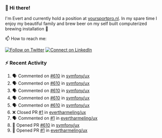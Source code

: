 ### :wave: Hi there!

I'm Evert and currently hold a position at [yoursportpro.nl](https://yoursportpro.nl). In my spare time I enjoy my beautiful family and brew beer on my self built computerized brewing installation 🍺

📫 How to reach me:

[![Follow on Twitter](https://img.shields.io/badge/--twitter?label=Twitter&logo=Twitter&style=social)](https://twitter.com/evertjes) [![Connect on LinkedIn](https://img.shields.io/badge/--linkedin?label=LinkedIn&logo=LinkedIn&style=social)](https://www.linkedin.com/in/evertharmeling)

### :zap: Recent Activity

<!--START_SECTION:activity-->
1. 🗣 Commented on [#610](https://github.com/symfony/ux/issues/610) in [symfony/ux](https://github.com/symfony/ux)
2. 🗣 Commented on [#610](https://github.com/symfony/ux/issues/610) in [symfony/ux](https://github.com/symfony/ux)
3. 🗣 Commented on [#610](https://github.com/symfony/ux/issues/610) in [symfony/ux](https://github.com/symfony/ux)
4. 🗣 Commented on [#610](https://github.com/symfony/ux/issues/610) in [symfony/ux](https://github.com/symfony/ux)
5. 🗣 Commented on [#610](https://github.com/symfony/ux/issues/610) in [symfony/ux](https://github.com/symfony/ux)
6. ❌ Closed PR [#1](https://github.com/evertharmeling/ux/pull/1) in [evertharmeling/ux](https://github.com/evertharmeling/ux)
7. 🗣 Commented on [#1](https://github.com/evertharmeling/ux/issues/1) in [evertharmeling/ux](https://github.com/evertharmeling/ux)
8. 💪 Opened PR [#610](https://github.com/symfony/ux/pull/610) in [symfony/ux](https://github.com/symfony/ux)
9. 💪 Opened PR [#1](https://github.com/evertharmeling/ux/pull/1) in [evertharmeling/ux](https://github.com/evertharmeling/ux)
<!--END_SECTION:activity-->

<!--
**evertharmeling/evertharmeling** is a ✨ _special_ ✨ repository because its `README.md` (this file) appears on your GitHub profile.

Here are some ideas to get you started:

- 🔭 I’m currently working on ...
- 🌱 I’m currently learning ...
- 👯 I’m looking to collaborate on ...
- 🤔 I’m looking for help with ...
- 💬 Ask me about ...
- 📫 How to reach me: ...
- 😄 Pronouns: ...
- ⚡ Fun fact: ...
-->
